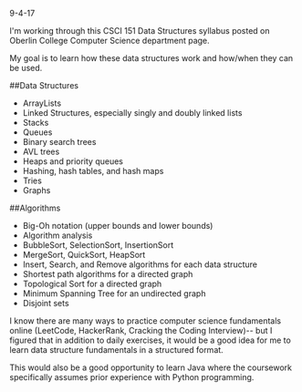 9-4-17

I'm working through this CSCI 151 Data Structures syllabus posted on Oberlin College Computer Science department page.

My goal is to learn how these data structures work and how/when they can be used.

##Data Structures
* ArrayLists
* Linked Structures, especially singly and doubly linked lists
* Stacks
* Queues
* Binary search trees
* AVL trees
* Heaps and priority queues
* Hashing, hash tables, and hash maps
* Tries
* Graphs

##Algorithms
* Big-Oh notation (upper bounds and lower bounds)
* Algorithm analysis
* BubbleSort, SelectionSort, InsertionSort
* MergeSort, QuickSort, HeapSort
* Insert, Search, and Remove algorithms for each data structure
* Shortest path algorithms for a directed graph
* Topological Sort for a directed graph
* Minimum Spanning Tree for an undirected graph
* Disjoint sets

I know there are many ways to practice computer science fundamentals online (LeetCode, HackerRank, Cracking the Coding Interview)-- but I figured that in addition to daily exercises, it would be a good idea for me to learn data structure fundamentals in a structured format.

This would also be a good opportunity to learn Java where the coursework specifically assumes prior experience with Python programming.
